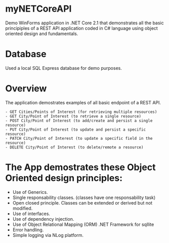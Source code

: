 # myNETCoreAPI
Demo WinForms application in .NET Core 2.1 that demonstrates all the basic principiples of a REST API application coded in C# language using object oriented design and fundamentals.

# Database
Used a local SQL Express database for demo purposes.

# Overview
  The application demostrates examples of all basic endpoint of a REST API. 
  
    - GET Cities/Points of Interest (for retrieving multiple resources)
    - GET City/Point of Interest (to retrieve a single resource)
    - POST City/Point of Interest (to add/create and persist a single resource)
    - PUT City/Point of Interest (to update and persist a specific resource)
    - PATCH City/Point of Interest (to update a specific field in the resource)
    - DELETE City/Point of Interest (to delete/remote a resource)
    
# The App demostrates these Object Oriented design principles:

  - Use of Generics.
  - Single responsability classes. (classes have one responsability task)
  - Open closed principle. Classes can be extended or derived but not modified.
  - Use of interfaces.
  - Use of dependency injection.
  - Use of Object Relational Mapping (ORM) .NET Framework for sqllite
  - Error handling.
  - Simple logging via NLog platform.
